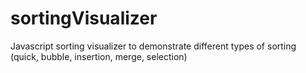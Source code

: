 # sortingVisualizer
Javascript sorting visualizer to demonstrate different types of sorting (quick, bubble, insertion, merge, selection)
